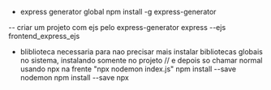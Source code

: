 
- express generator global
npm install -g express-generator

-- criar um projeto com ejs pelo express-generator
express --ejs frontend_express_ejs


 - bliblioteca necessaria para nao precisar mais instalar bibliotecas globais no sistema, instalando somente no projeto
// e depois so chamar normal usando npx na frente "npx nodemon index.js"
  npm install --save nodemon 
  npm install --save npx

